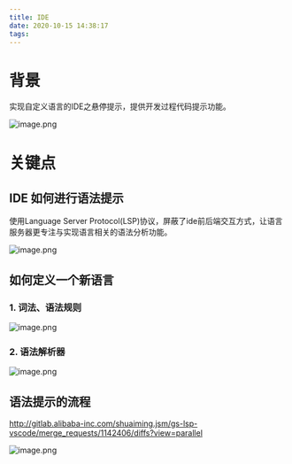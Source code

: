 ```yaml
---
title: IDE
date: 2020-10-15 14:38:17
tags:
---
```




# 背景

实现自定义语言的IDE之悬停提示，提供开发过程代码提示功能。

![image.png](https://intranetproxy.alipay.com/skylark/lark/0/2021/png/161219/1611806740203-7e80bd7a-9dde-4104-97ae-9d995fda4fe9.png)



# 关键点

## IDE 如何进行语法提示



使用Language Server Protocol(LSP)协议，屏蔽了ide前后端交互方式，让语言服务器更专注与实现语言相关的语法分析功能。



![image.png](https://intranetproxy.alipay.com/skylark/lark/0/2021/png/161219/1611806350105-fd380482-f418-4d5c-93b2-192e63b1cc2a.png)



## 如何定义一个新语言

### 1. 词法、语法规则



![image.png](https://intranetproxy.alipay.com/skylark/lark/0/2021/png/161219/1611729949532-32ef2862-e450-48e9-ae86-eb14d2c0713c.png)



### 2. 语法解析器



![image.png](https://intranetproxy.alipay.com/skylark/lark/0/2021/png/161219/1611729909547-2b0c129f-fae0-4f4b-ae4d-cb653ab5636f.png)



## 语法提示的流程



http://gitlab.alibaba-inc.com/shuaiming.jsm/gs-lsp-vscode/merge_requests/1142406/diffs?view=parallel



![image.png](https://intranetproxy.alipay.com/skylark/lark/0/2021/png/161219/1611815194401-60ea202a-178f-4f86-8f1b-8da4be14cd13.png)